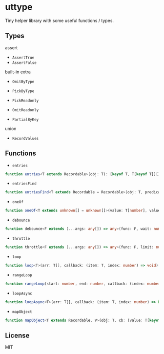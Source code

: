 # uttype 

Tiny helper library with some useful functions / types.

## Types

assert

- `AssertTrue`
- `AssertFalse`

built-in extra

- `OmitByType`
- `PickByType`

- `PickReadonly`
- `OmitReadonly`

- `PartialByKey`

union

- `RecordValues`

## Functions

- `entries`

```ts
function entries<T extends Recordable>(obj: T): [keyof T, T[keyof T]][]
```

- `entriesFind`

```ts
function entriesFind<T extends Recordable = Recordable>(obj: T, predicate: (item: [keyof T, T[keyof T]]) => boolean): [keyof T, T[keyof T]] | undefined
```

- `oneOf`

```ts
function oneOf<T extends unknown[] = unknown[]>(value: T[number], values: T): value is T[number]
```

- `debounce`

```ts
function debounce<F extends (...args: any[]) => any>(func: F, wait: number): F
```

- `throttle`

```ts
function throttle<F extends (...args: any[]) => any>(func: F, limit: number): F
```

- `loop`

```ts
function loop<T>(arr: T[], callback: (item: T, index: number) => void): void
```

- `rangeLoop`

```ts
function rangeLoop(start: number, end: number, callback: (index: number) => void): void
```

- `loopAsync`

```ts
function loopAsync<T>(arr: T[], callback: (item: T, index: number) => Promise<void>): void
```

- `mapObject`

```ts
function mapObject<T extends Recordable, V>(obj: T, cb: (value: T[keyof T], key: keyof T) => V): { [key in keyof T]: V; }
```

## License

MIT
